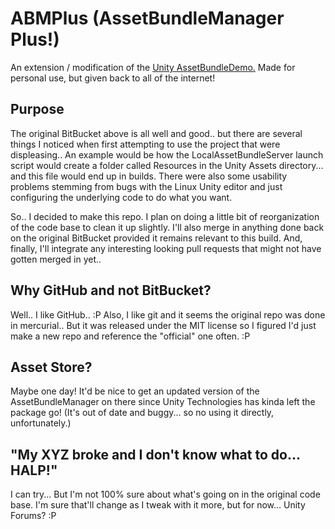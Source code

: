 # ABMPlus (AssetBundleManager Plus!)
An extension / modification of the [Unity AssetBundleDemo.](https://bitbucket.org/Unity-Technologies/assetbundledemo)  Made for personal use, but given back to all of the internet!

## Purpose
The original BitBucket above is all well and good.. but there are several things I noticed when first attempting to use the project that were displeasing..  An example would be how the LocalAssetBundleServer launch script would create a folder called Resources in the Unity Assets directory...  and this file would end up in builds.  There were also some usability problems stemming from bugs with the Linux Unity editor and just configuring the underlying code to do what you want.

So.. I decided to make this repo.  I plan on doing a little bit of reorganization of the code base to clean it up slightly.  I'll also merge in anything done back on the original BitBucket provided it remains relevant to this build.  And, finally, I'll integrate any interesting looking pull requests that might not have gotten merged in yet..

## Why GitHub and not BitBucket?
Well.. I like GitHub.. :P  Also, I like git and it seems the original repo was done in mercurial..  But it was released under the MIT license so I figured I'd just make a new repo and reference the "official" one often. :P

## Asset Store?
Maybe one day!  It'd be nice to get an updated version of the AssetBundleManager on there since Unity Technologies has kinda left the package go!  (It's out of date and buggy... so no using it directly, unfortunately.)

## "My XYZ broke and I don't know what to do... HALP!"
I can try...  But I'm not 100% sure about what's going on in the original code base.  I'm sure that'll change as I tweak with it more, but for now...  Unity Forums? :P
